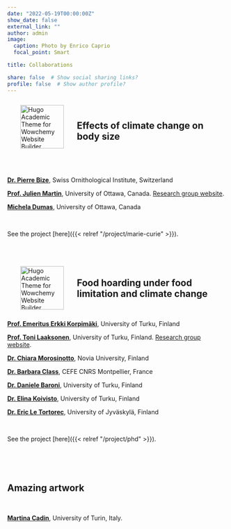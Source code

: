 ```yaml
---
date: "2022-05-19T00:00:00Z"
show_date: false
external_link: ""
author: admin
image: 
  caption: Photo by Enrico Caprio
  focal_point: Smart

title: Collaborations

share: false  # Show social sharing links?
profile: false  # Show author profile?
---
```




<p>&nbsp;</p>


<img src="projectAM_round.png" alt="Hugo Academic Theme for Wowchemy Website Builder" width="100px" caption="Art by Martina Cadin" style="float:left;margin:-20px 30px"></a></p>

## Effects of climate change on body size

<p>&nbsp;</p>

<p>&nbsp;</p>

__<a href="https://scholar.google.com/citations?hl=it&user=AQOliiAAAAAJ" target="_blank" rel="noopener noreferrer">Dr. Pierre Bize</a>__, Swiss Ornithological Institute, Switzerland

__<a href="https://scholar.google.com/citations?user=w6axPGHSSWsC&hl=it&oi=ao" target="_blank" rel="noopener noreferrer">Prof. Julien Martin</a>__, University of Ottawa, Canada. <a href="https://juliengamartin.github.io/" target="_blank" rel="noopener noreferrer">Research group website</a>.

__<a href="https://www.researchgate.net/profile/Michela-Dumas" target="_blank" rel="noopener noreferrer">Michela Dumas</a>__, University of Ottawa, Canada

<p>&nbsp;</p>

See the project [here]({{< relref "/project/marie-curie" >}}).


<p>&nbsp;</p>

<p>&nbsp;</p>


<img src="projectPO_round.png" alt="Hugo Academic Theme for Wowchemy Website Builder" width="100px" caption="Art by Martina Cadin" style="float:left;margin:-10px 30px"></a></p>

## Food hoarding under food limitation and climate change

<p>&nbsp;</p>


__<a href="https://scholar.google.com/citations?user=H4NlurAAAAAJ&hl=it&oi=ao" target="_blank" rel="noopener noreferrer">Prof. Emeritus Erkki Korpimäki</a>__, University of Turku, Finland

__<a href="https://scholar.google.com/citations?user=W3X0wK0AAAAJ&hl=it&oi=ao" target="_blank" rel="noopener noreferrer">Prof. Toni Laaksonen</a>__, University of Turku, Finland. <a href="https://animalecology.utu.fi/" target="_blank" rel="noopener noreferrer">Research group website</a>.

__<a href="https://scholar.google.com/citations?user=9oof6dwAAAAJ&hl=it&oi=ao" target="_blank" rel="noopener noreferrer">Dr. Chiara Morosinotto</a>__, Novia University, Finland

__<a href="https://scholar.google.it/citations?hl=it&user=W3l0KMEAAAAJ" target="_blank" rel="noopener noreferrer">Dr. Barbara Class</a>__, CEFE CNRS Montpellier, France

__<a href="https://scholar.google.com/citations?user=Q5kml5MAAAAJ&hl=it&oi=ao" target="_blank" rel="noopener noreferrer">Dr. Daniele Baroni</a>__, University of Turku, Finland

__<a href="https://scholar.google.com/citations?user=sSuHL4oAAAAJ&hl=it&oi=ao" target="_blank" rel="noopener noreferrer">Dr. Elina Koivisto</a>__, University of Turku, Finland

__<a href="https://scholar.google.it/citations?user=vZcaiDQAAAAJ&hl=it&oi=ao" target="_blank" rel="noopener noreferrer">Dr. Eric Le Tortorec</a>__, University of Jyväskylä, Finland

<p>&nbsp;</p>

See the project [here]({{< relref "/project/phd" >}}).

<p>&nbsp;</p>


<p>&nbsp;</p>

## Amazing artwork


<p>&nbsp;</p>

__<a href="https://martinacadin.blogspot.com/" target="_blank" rel="noopener noreferrer">Martina Cadin</a>__, University of Turin, Italy.